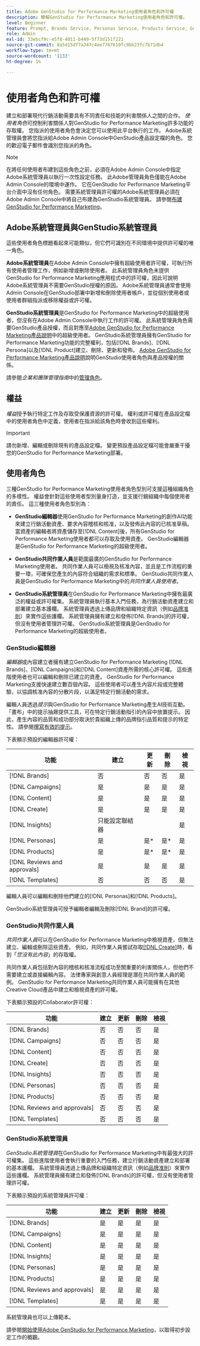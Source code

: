 ```yaml
---
title: Adobe GenStudio for Performance Marketing使用者角色和許可權
description: 瞭解GenStudio for Performance Marketing使用者角色和許可權。
level: Beginner
feature: Prompt, Brands Service, Personas Service, Products Service, Generative AI, Guidelines
role: Admin
exl-id: 33ebcf9c-e5f8-4011-b449-5f73d151f221
source-git-commit: 8a5d15df7a347c4ee7767610fc9bb23fc7b71db4
workflow-type: tm+mt
source-wordcount: '1133'
ht-degree: 1%

---
```


# 使用者角色和許可權

建立和部署現代行銷活動需要具有不同責任和技能的利害關係人之間的合作。 _使用者角色_&#x200B;可控制利害關係人對GenStudio for Performance Marketing許多功能的存取權。 您指派的使用者角色會決定您可以使用此平台執行的工作。 Adobe系統管理員會將您指派給Adobe Admin Console中GenStudio產品設定檔的角色。 您的歡迎電子郵件會識別您指派的角色。

>[!NOTE]
>
>在將任何使用者布建到這些角色之前，必須在Adobe Admin Console中指定Adobe系統管理員以執行一次性設定任務。 此Adobe管理員角色僅能在Adobe Admin Console的環境中運作。 它在GenStudio for Performance Marketing平台介面中沒有任何角色。 需要系統管理員許可權的Adobe系統管理員必須在Adobe Admin Console中將自己布建為GenStudio系統管理員。 請參閱[布建GenStudio for Performance Marketing](product-provisioning.md)。

## Adobe系統管理員與GenStudio系統管理員

這些使用者角色標題看起來可能類似，但它們可識別在不同環境中提供許可權的唯一角色。

**Adobe系統管理員**&#x200B;在Adobe Admin Console中擁有超級使用者許可權，可執行所有使用者管理工作，例如新增或刪除使用者。 此系統管理員角色未提供GenStudio for Performance Marketing應用程式中的許可權，因此可說明Adobe系統管理員不需要GenStudio授權的原因。 Adobe系統管理員通常會使用Admin Console在GenStudio部署中新增和刪除使用者帳戶，並從個別使用者或使用者群組指派或移除權益或許可權。

**GenStudio系統管理員**&#x200B;是GenStudio for Performance Marketing中的超級使用者，但沒有在Adobe Admin Console中執行工作的許可權。 此系統管理員角色需要GenStudio產品授權，而且對應至[Adobe GenStudio for Performance Marketing產品說明](https://helpx.adobe.com/legal/product-descriptions/adobe-genstudio-for-performance-marketing---product-description.html)中的超級使用者。 GenStudio系統管理員擁有GenStudio for Performance Marketing功能的完整權利，包括[!DNL Brands]、[!DNL Persona]以及[!DNL Product]建立、刪除、更新和發佈。 [Adobe GenStudio for Performance Marketing產品說明](https://helpx.adobe.com/legal/product-descriptions/adobe-genstudio-for-performance-marketing---product-description.html)說明GenStudio使用者角色與產品授權的關係。

請參閱&#x200B;_企業和團隊管理指南_&#x200B;中的[管理角色](https://helpx.adobe.com/enterprise/using/admin-roles.html#enterprise)。

## 權益

_權益_&#x200B;授予執行特定工作及存取受保護資源的許可權。 權利或許可權在產品設定檔中的使用者角色中定義，使用者在指派給該角色時會收到這些權利。

>[!IMPORTANT]
>
>請勿新增、編輯或刪除現有的產品設定檔。 變更預設產品設定檔可能會嚴重干擾您的GenStudio for Performance Marketing部署。

## 使用者角色

三種GenStudio for Performance Marketing使用者角色型別可支援這種組織角色的多樣性。 權益會針對這些使用者型別量身打造，並支援行銷組織中每個使用者的責任。 這三種使用者角色型別為：

* **GenStudio編輯器**&#x200B;使用GenStudio for Performance Marketing的創作AI功能來建立行銷活動資產、要求內容稽核和核准，以及發佈此內容的已核准草稿。 當資產的編輯者將資產儲存至[!DNL Content]後，所有GenStudio for Performance Marketing使用者都可以存取及使用資產。 GenStudio編輯器是GenStudio for Performance Marketing的超級使用者。

* **GenStudio共同作業人員**&#x200B;是範圍最廣的GenStudio for Performance Marketing使用者。 共同作業人員可以檢視及核准內容，並且是工作流程的重要一環，可確保您產生的內容符合組織的需求和標準。 GenStudio共同作業人員是GenStudio for Performance Marketing中的&#x200B;_共同作業人員使用者_。

* **GenStudio系統管理員**&#x200B;在GenStudio for Performance Marketing中擁有最廣泛的權益或許可權集。 系統管理員執行基本入門任務，為行銷活動資產建立和部署建立基本護欄。 系統管理員透過上傳品牌和組織特定資訊（例如[品牌准則](./guidelines/overview.md)）來實作這些護欄。 系統管理員擁有建立和發佈[!DNL Brands]的許可權，但沒有使用者管理許可權。 GenStudio系統管理員是GenStudio for Performance Marketing的超級使用者。

### GenStudio編輯器

_編輯器_&#x200B;或內容建立者擁有建立GenStudio for Performance Marketing [!DNL Brands]、[!DNL Campaigns]和[!DNL Content]資產所需的核心許可權。 這些進階使用者也可以編輯和刪除已建立的資產。 GenStudio for Performance Marketing支援快速建立數百個內容。 這些使用者可以產生內容片段或完整體驗，以協調核准內容的分散片段，以滿足特定行銷活動的需求。

編輯人員透過&#x200B;_提示_&#x200B;與GenStudio for Performance Marketing產生AI技術互動。 「畫布」中的提示抽屜提供工具，可在特定行銷活動指引的內容中放置提示。 因此，產生內容的品質和成功部分取決於貴組織上傳的品牌指引品質和提示的特定性。 請參閱[撰寫有效的提示](effective-prompts.md)。

下表顯示預設的編輯器許可權：

| 功能 | 建立 | 更新 | 刪除 | 檢視 |
|-----------|----------------|----------------|----------------|----------------|
| [!DNL Brands] | 否 | 否 | 否 | 是 |
| [!DNL Campaigns] | 是 | 是 | 是 | 是 |
| [!DNL Content] | 是 | 是 | 是 | 是 |
| [!DNL Create] | 是 | 是 | 是 | 是 |
| [!DNL Insights] | 只能設定聯結器 |    |     | 是 |
| [!DNL Personas] | 是 | 是* | 是* | 是 |
| [!DNL Products] | 是 | 是* | 是* | 是 |
| [!DNL Reviews and approvals] | 是 | 是 | 是 | 是 |
| [!DNL Templates] | 否 | 否 | 否 | 是 |

編輯人員可以編輯和刪除他們建立的[!DNL Personas]和[!DNL Products]。

GenStudio系統管理員可授予編輯者編輯及刪除[!DNL Brand]的許可權。

### GenStudio共同作業人員

_共同作業人員_&#x200B;可以在GenStudio for Performance Marketing中檢視資產，但無法建立、編輯或刪除這些資產。 例如，共同作業人員嘗試存取[[!DNL Create]](/help/user-guide/create/overview.md)時，看到「*您沒有此內容*」的存取權。

共同作業人員包括對內容的稽核和核准流程成功至關重要的利害關係人，但他們不需要建立或直接編輯內容。 法律專家與創意人員經理是潛在共同作業人員的範例。 GenStudio for Performance Marketing共同作業人員可能擁有在其他Creative Cloud產品中建立和檢視資產的許可權。

下表顯示預設的Collaborator許可權：

| 功能 | 建立 | 更新 | 刪除 | 檢視 |
|-----------|----------------|----------------|----------------|----------------|
| [!DNL Brands] | 否 | 否 | 否 | 是 |
| [!DNL Campaigns] | 否 | 否 | 否 | 是 |
| [!DNL Content] | 否 | 否 | 否 | 是 |
| [!DNL Create] | 否 | 否 | 否 | 是 |
| [!DNL Insights] | 否 | 否 | 否 | 是 |
| [!DNL Personas] | 否 | 否 | 否 | 是 |
| [!DNL Products] | 否 | 否 | 否 | 是 |
| [!DNL Reviews and approvals] | 否 | 否 | 否 | 是 |
| [!DNL Templates] | 否 | 否 | 否 | 是 |

### GenStudio系統管理員

_GenStudio系統管理員_&#x200B;在GenStudio for Performance Marketing中有最強大的許可權集。 這些進階使用者會執行重要的入門任務，建立行銷活動資產建立和部署的基本護欄。 系統管理員透過上傳品牌和組織特定資訊（例如[品牌准則](./guidelines/overview.md)）來實作這些護欄。 系統管理員擁有建立和發佈[!DNL Brands]的許可權，但沒有使用者管理許可權。

下表顯示預設的系統管理員許可權：

| 功能 | 建立 | 更新 | 刪除 | 檢視 |
|-----------|----------------|----------------|----------------|----------------|
| [!DNL Brands] | 是 | 是 | 是 | 是 |
| [!DNL Campaigns] | 是 | 是 | 是 | 是 |
| [!DNL Content] | 是 | 是 | 是 | 是 |
| [!DNL Insights] | 是 | 是 | 是 | 是 |
| [!DNL Personas] | 是 | 是 | 是 | 是 |
| [!DNL Products] | 是 | 是 | 是 | 是 |
| [!DNL Reviews and approvals] | 是 | 是 | 是 | 是 |
| [!DNL Templates] | 是 | 是 | 是 | 是 |

系統管理員也可以上傳範本。

請參閱[開始使用Adobe GenStudio for Performance Marketing](get-started.md)，以取得初步設定工作的概觀。

